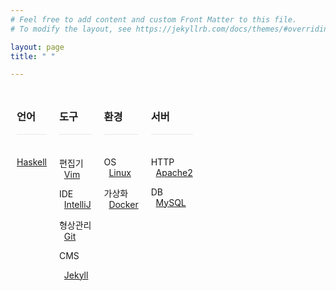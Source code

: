 ```yaml
---
# Feel free to add content and custom Front Matter to this file.
# To modify the layout, see https://jekyllrb.com/docs/themes/#overriding-theme-defaults

layout: page
title: " "

---
```


<style>
.block {
  float: left;
  padding: 10px;
  display: inline-block;
  margin-left: auto;
  margin-right: auto;
  text-align: left;
}
</style>

<div style="text-align: center;">
<!-- 언어 -->
<div class="block">
<h3>언어</h3>
<div style="border-top: 1px solid #e8e8e8; padding: 2px; padding-bottom: -4px; text-align: center; border-bottom: none;">&nbsp;</div>

<!--
<a href="https://github.com/istree/istree.github.com/wiki/C,Cpp">C,Cpp</a>
<br/>
-->

<!--
<a href="https://github.com/istree/istree.github.com/wiki/Java">Java</a>
<br/>
-->

<a href="https://github.com/istree/istree.github.com/wiki/Haskell">Haskell</a>
<br/>

<!--
<a href="https://github.com/istree/istree.github.com/wiki/Erlang">Erlang</a>
<br/>
-->

<!--
<a href="https://github.com/istree/istree.github.com/wiki/Web">Web</a>
<br/>
-->

&nbsp;
</div>

<!-- 도구 -->
<div class="block">
<h3>도구</h3>
<div style="border-top: 1px solid #e8e8e8; padding: 2px; padding-bottom: -4px; text-align: center; border-bottom: none;">&nbsp;</div>

편집기
<br/>
&nbsp; <a href="https://github.com/istree/istree.github.com/wiki/Vim">Vim</a>
<br/>

IDE
<br/>
&nbsp; <a href="https://github.com/istree/istree.github.com/wiki/IntelliJ">IntelliJ</a>
<br/>
<!--
&nbsp; <a href="https://github.com/istree/istree.github.com/wiki/Visual-Studio">Visual-Studio</a>
<br/>
-->

<!--
&nbsp; <a href="https://github.com/istree/istree.github.com/wiki/Eclipse">Eclipse</a>
<br/>
-->

형상관리
<br/>
&nbsp; <a href="https://github.com/istree/istree.github.com/wiki/Git">Git</a>
<br/>

<!--
&nbsp; <a href="https://github.com/istree/istree.github.com/wiki/Subversion">Subversion</a>
<br/>
-->

CMS
<br/>
<!--
&nbsp; <a href="https://github.com/istree/istree.github.com/wiki/Wiki">Wiki</a>
<br/>
-->
&nbsp; <a href="https://github.com/istree/istree.github.com/wiki/Jekyll">Jekyll</a>
<br/>

<!--
&nbsp; <a href="https://github.com/istree/istree.github.com/wiki/WordPress">WordPress</a>
<br/>
-->

<!-- 빌드 -->
<!--
&nbsp; <a href="https://github.com/istree/istree.github.com/wiki/CMake">CMake</a>
<br/>
-->

&nbsp;
</div>

<!-- 환경 -->
<div class="block">
<h3>환경</h3>
<div style="border-top: 1px solid #e8e8e8; padding: 2px; padding-bottom: -4px; text-align: center; border-bottom: none;">&nbsp;</div>

OS
<br/>
&nbsp; <a href="https://github.com/istree/istree.github.com/wiki/Linux">Linux</a>
<br/>

<!--
&nbsp; <a href="https://github.com/istree/istree.github.com/wiki/Windows">Windows</a>
<br/>
-->

<!--
&nbsp; <a href="https://github.com/istree/istree.github.com/wiki/Mac">Mac</a>
<br/>
-->

가상화
<br/>
&nbsp; <a href="https://github.com/istree/istree.github.com/wiki/Docker">Docker</a>
<br/>

&nbsp;

</div>

<!-- 서버 -->
<div class="block">
<h3>서버</h3>
<div style="border-top: 1px solid #e8e8e8; padding: 2px; padding-bottom: -4px; text-align: center; border-bottom: none;">&nbsp;</div>

HTTP
<br/>
&nbsp; <a href="https://github.com/istree/istree.github.com/wiki/Apache2">Apache2</a>
<br/>

DB
<br/>
&nbsp; <a href="https://github.com/istree/istree.github.com/wiki/MySQL">MySQL</a>
<br/>

<!--
&nbsp; <a href="https://github.com/istree/istree.github.com/wiki/Oracle-DBMS">Oracle-DBMS</a>
<br/>
-->

<!--
&nbsp; <a href="https://github.com/istree/istree.github.com/wiki/Microsoft-SQL-Server">Microsoft-SQL-Server</a>
<br/>
-->

<!--
&nbsp; <a href="https://github.com/istree/istree.github.com/wiki/SAP">SAP</a>
<br/>
-->

&nbsp;
</div>

<!-- 리소스 -->
<!--
<div class="block">
<h3>리소스</h3>
<div style="border-top: 1px solid #e8e8e8; padding: 2px; padding-bottom: -4px; text-align: center; border-bottom: none;">&nbsp;</div>

<a href="https://github.com/istree/istree.github.com/wiki/책">책</a>
<br/>

<a href="https://github.com/istree/istree.github.com/wiki/글">글</a>
<br/>

<a href="https://github.com/istree/istree.github.com/wiki/제품">제품</a>
<br/>

</div>
-->
</div>
